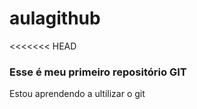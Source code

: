 ﻿# aulagithub

<<<<<<< HEAD
<h3>Esse é meu primeiro repositório GIT </h3>

<p>

Estou aprendendo a ultilizar o git

</p>

